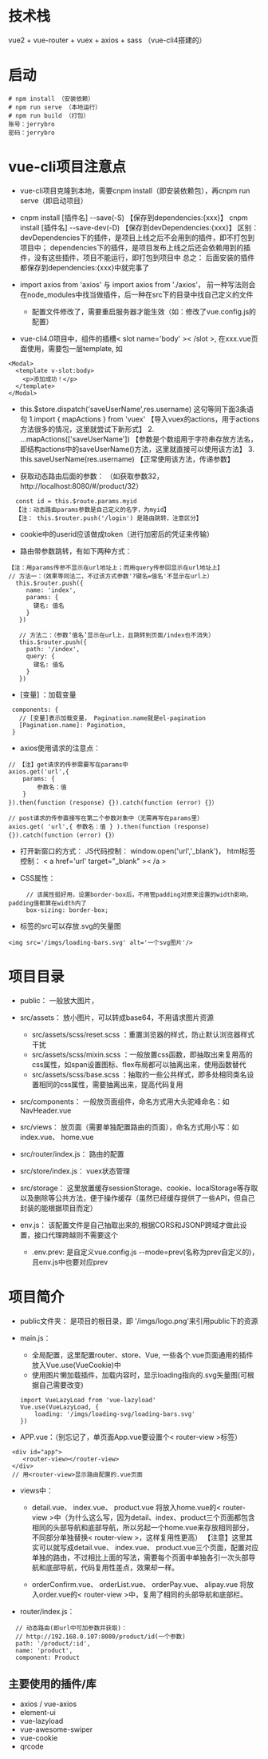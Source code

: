 # 技术栈
vue2 + vue-router + vuex + axios + sass （vue-cli4搭建的）
# 启动
```
# npm install （安装依赖）
# npm run serve （本地运行）
# npm run build （打包）
账号：jerrybro
密码：jerrybro
```
# vue-cli项目注意点
- vue-cli项目克隆到本地，需要cnpm install（即安装依赖包），再cnpm run serve（即启动项目）
- cnpm install [插件名] --save(-S)      【保存到dependencies:{xxx}】
	  cnpm install [插件名] --save-dev(-D)  【保存到devDependencies:{xxx}】
	  区别：
	       devDependencies下的插件，是项目上线之后不会用到的插件，即不打包到项目中；
	  	   dependencies下的插件，是项目发布上线之后还会依赖用到的插件，没有这些插件，项目不能运行，即打包到项目中
	  总之： 后面安装的插件都保存到dependencies:{xxx}中就完事了

- import axios from 'axios' 与 import axios from './axios'，
	  前一种写法则会在node_modules中找当做插件，后一种在src下的目录中找自己定义的文件

	- 配置文件修改了，需要重启服务器才能生效（如：修改了vue.config.js的配置）

- vue-cli4.0项目中，组件的插槽< slot name='body' >< /slot >,
	  在xxx.vue页面使用，需要包一层template, 如
```
<Modal>
  <template v-slot:body>
    <p>添加成功！</p>
  </template>
</Modal>
```

- this.$store.dispatch('saveUserName',res.username) 这句等同下面3条语句
	      1.import { mapActions } from 'vuex' 【导入vuex的actions，用于actions方法很多的情况，这里就尝试下新形式】
	      2. ...mapActions(['saveUserName']) 【参数是个数组用于字符串存放方法名，即结构actions中的saveUserName()方法，这里就直接可以使用该方法】
	      3. this.saveUserName(res.username)  【正常使用该方法，传递参数】

- 获取动态路由后面的参数： （如获取参数32， http://localhost:8080/#/product/32）
```
  const id = this.$route.params.myid    
  【注：动态路由params参数是自己定义的名字，为myid】
  【注： this.$router.push('/login') 是路由跳转，注意区分】
```

- cookie中的userid应该做成token（进行加密后的凭证来传输）

- 路由带参数跳转，有如下两种方式：
```
【注：用params传参不显示在url地址上；而用query传参回显示在url地址上】  
// 方法一：（效果等同法二，不过该方式参数'?键名=值名'不显示在url上）
  this.$router.push({
     name: 'index',
     params: {
       键名: 值名
     }
   })
   
   // 方法二：（参数‘值名’显示在url上，且跳转到页面/index也不消失）
   this.$router.push({
     path: '/index',
     query: {
       键名: 值名
     }
   })
```

- [变量] ：加载变量 
```
 components: {
   // [变量]表示加载变量， Pagination.name就是el-pagination
   [Pagination.name]: Pagination,
 }
```

- axios使用请求的注意点：
```
// 【注】get请求的传参需要写在params中
axios.get('url',{
	params: {
		参数名：值
	}
}).then(function (response) {}).catch(function (error) {}）

// post请求的传参直接写在第二个参数对象中（无需再写在params里）
axios.get( 'url',{ 参数名：值 } ).then(function (response) {}).catch(function (error) {}）
```

- 打开新窗口的方式：
		JS代码控制： window.open('url','_blank')，
		html标签控制： < a href='url' target="_blank" >< /a >

- CSS属性：
```
	 // 该属性挺好用，设置border-box后，不用管padding对原来设置的width影响，padding值都算在width内了
	 box-sizing: border-box;
```
- <img>标签的src可以存放.svg的矢量图
```
<img src='/imgs/loading-bars.svg' alt='一个svg图片'/> 
```

# 项目目录
  * public： 一般放大图片，
  * src/assets： 放小图片，可以转成base64，不用请求图片资源
  	* src/assets/scss/reset.scss ：重置浏览器的样式，防止默认浏览器样式干扰
  	* src/assets/scss/mixin.scss ：一般放置css函数，即抽取出来复用高的css属性，如span设置图标、flex布局都可以抽离出来，使用函数替代
  	* src/assets/scss/base.scss ：抽取的一些公共样式，即多处相同类名设置相同的css属性，需要抽离出来，提高代码复用

  * src/components： 一般放页面组件，命名方式用大头驼峰命名：如 NavHeader.vue
  * src/views： 放页面（需要单独配置路由的页面），命名方式用小写：如 index.vue、 home.vue

  * src/router/index.js： 路由的配置
  * src/store/index.js： vuex状态管理
  * src/storage： 这里放置缓存sessionStorage、cookie、localStorage等存取以及删除等公共方法，便于操作缓存（虽然已经缓存提供了一些API，但自己封装的能根据项目而定）

  * env.js： 该配置文件是自己抽取出来的,根据CORS和JSONP跨域才做此设置，接口代理跨越则不需要这个
  	- .env.prev: 是自定义vue.config.js --mode=prev(名称为prev自定义的)，且env.js中也要对应prev  
 
 
# 项目简介
 * public文件夹： 是项目的根目录，即 '/imgs/logo.png'来引用public下的资源

* main.js：
	* 全局配置，这里配置router、store、Vue, 一些各个.vue页面通用的插件放入Vue.use(VueCookie)中
	* 使用图片懒加载插件，加载内容时，显示loading指向的.svg矢量图(可根据自己需要改变)
	```
	import VueLazyLoad from 'vue-lazyload'
	Vue.use(VueLazyLoad, {
  		loading: '/imgs/loading-svg/loading-bars.svg'
	})
	```

* APP.vue：（别忘记了，单页面App.vue要设置个< router-view >标签）
```
 <div id="app">
    <router-view></router-view>
 </div>
 // 用<router-view>显示路由配置的.vue页面
```

* views中：
	- detail.vue、 index.vue、 product.vue 将放入home.vue的< router-view >中（为什么这么写，因为detail、index、product三个页面都包含相同的头部导航和底部导航，所以另起一个home.vue来存放相同部分，不同部分单独替换< router-view >，这样复用性更高）
	【注意】这里其实可以就写成detail.vue、 index.vue、 product.vue三个页面，配置对应单独的路由，不过相比上面的写法，需要每个页面中单独各引一次头部导航和底部导航，代码复用性差点，效果却一样。

	- orderConfirm.vue、 orderList.vue、 orderPay.vue、 alipay.vue 将放入order.vue的< router-view >中，复用了相同的头部导航和底部栏。

* router/index.js：
```
  // 动态路由(即url中可加参数并获取)：
  // http://192.168.0.107:8080/product/id(一个参数)
  path: '/product/:id',
  name: 'product',
  component: Product
```
## 主要使用的插件/库
* axios / vue-axios
* element-ui
* vue-lazyload
* vue-awesome-swiper
* vue-cookie
* qrcode